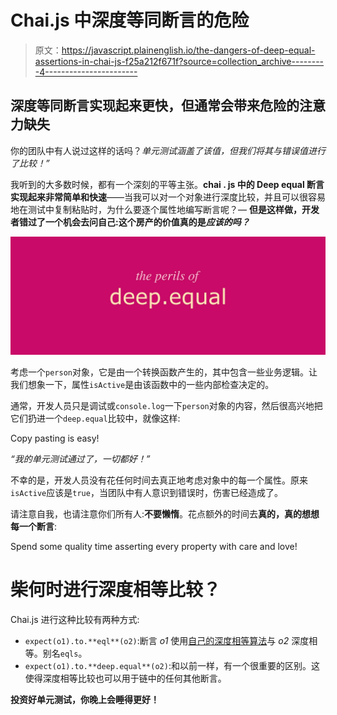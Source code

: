 # Chai.js 中深度等同断言的危险

> 原文：<https://javascript.plainenglish.io/the-dangers-of-deep-equal-assertions-in-chai-js-f25a212f671f?source=collection_archive---------4----------------------->

## 深度等同断言实现起来更快，但通常会带来危险的注意力缺失

你的团队中有人说过这样的话吗？*单元测试涵盖了该值，但我们将其与错误值进行了比较！”*

我听到的大多数时候，都有一个深刻的平等主张。**chai . js 中的 Deep equal 断言实现起来非常简单和快速**——当我可以对一个对象进行深度比较，并且可以很容易地在测试中复制粘贴时，为什么要逐个属性地编写断言呢？— **但是这样做，开发者错过了一个机会去问自己:这个房产的价值真的是*应该的吗？***

![](img/88838100bed4053b5cba2100fcdf6d0d.png)

考虑一个`person`对象，它是由一个转换函数产生的，其中包含一些业务逻辑。让我们想象一下，属性`isActive`是由该函数中的一些内部检查决定的。

通常，开发人员只是调试或`console.log`一下`person`对象的内容，然后很高兴地把它们扔进一个`deep.equal`比较中，就像这样:

Copy pasting is easy!

*“我的单元测试通过了，一切都好！”*

不幸的是，开发人员没有花任何时间去真正地考虑对象中的每一个属性。原来`isActive`应该是`true`，当团队中有人意识到错误时，伤害已经造成了。

请注意自我，也请注意你们所有人:**不要懒惰**。花点额外的时间去**真的，真的想想每一个断言**:

Spend some quality time asserting every property with care and love!

# 柴何时进行深度相等比较？

Chai.js 进行这种比较有两种方式:

*   `expect(o1).to.**eql**(o2)`:断言 *o1* 使用[自己的深度相等算法](https://github.com/chaijs/deep-eql)与 *o2* 深度相等。别名`eqls`。
*   `expect(o1).to.**deep.equal**(o2)`:和以前一样，有一个很重要的区别。这使得深度相等比较也可以用于链中的任何其他断言。

**投资好单元测试，你晚上会睡得更好！**
